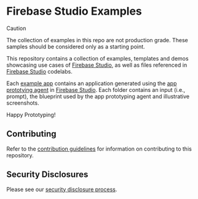 # Firebase Studio Examples

> [!Caution]
> The collection of examples in this repo are not production grade. These
> samples should be considered only as a starting point.

This repository contains a collection of examples, templates and
demos showcasing use cases of
[Firebase Studio][firebase-studio], as well as files referenced in [Firebase Studio][firebase-studio] codelabs.

Each [example app](./example-apps) contains an application generated using
the [app prototying agent][app-prototyping-agent] in
[Firebase Studio][firebase-studio]. Each folder contains an input
(i.e., prompt), the blueprint used by the app prototyping agent and
illustrative screenshots. 

Happy Prototyping!

## Contributing

Refer to the [contribution guidelines](./CONTRIBUTING.md) for
information on contributing to this repository.

## Security Disclosures

Please see our [security disclosure process](./SECURITY.md).


[firebase-studio]: https://studio.firebase.google.com/
[app-prototyping-agent]: https://firebase.google.com/docs/studio/get-started-ai
